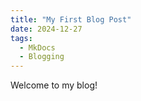```yaml
---
title: "My First Blog Post"
date: 2024-12-27
tags:
  - MkDocs
  - Blogging
---
```


Welcome to my blog!
